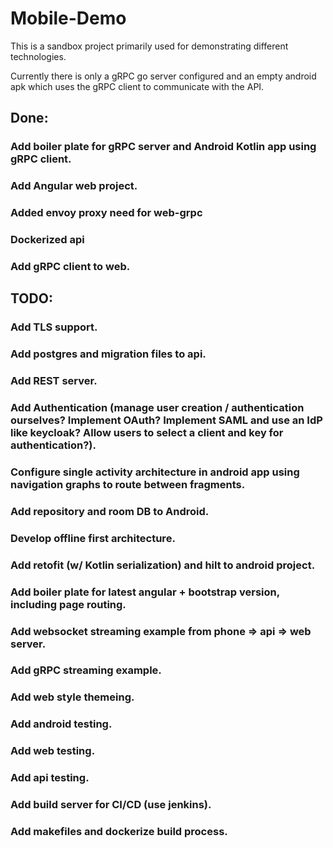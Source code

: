# Mobile-Demo

This is a sandbox project primarily used for demonstrating different technologies.


Currently there is only a gRPC go server configured and an empty android apk which uses the gRPC client to communicate with the API.

## Done:
### Add boiler plate for gRPC server and Android Kotlin app using gRPC client.
### Add Angular web project.
### Added envoy proxy need for web-grpc
### Dockerized api
### Add gRPC client to web.

## TODO:
### Add TLS support.
### Add postgres and migration files to api.
### Add REST server.
### Add Authentication (manage user creation / authentication ourselves? Implement OAuth? Implement SAML and use an IdP like keycloak? Allow users to select a client and key for authentication?).
### Configure single activity architecture in android app using navigation graphs to route between fragments.
### Add repository and room DB to Android.
### Develop offline first architecture.
### Add retofit (w/ Kotlin serialization) and hilt to android project.
### Add boiler plate for latest angular + bootstrap version, including page routing.
### Add websocket streaming example from phone => api => web server.
### Add gRPC streaming example.
### Add web style themeing.
### Add android testing.
### Add web testing.
### Add api testing.
### Add build server for CI/CD (use jenkins).
### Add makefiles and dockerize build process.
